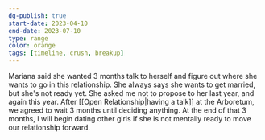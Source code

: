 ```yaml
---
dg-publish: true
start-date: 2023-04-10
end-date: 2023-07-10
type: range
color: orange
tags: [timeline, crush, breakup]
---
```


Mariana said she wanted 3 months talk to herself and figure out where she wants to go in this relationship. She always says she wants to get married, but she's not ready yet. She asked me not to propose to her last year, and again this year. After [[Open Relationship|having a talk]] at the Arboretum, we agreed to wait 3 months until deciding anything. At the end of that 3 months, I will begin dating other girls if she is not mentally ready to move our relationship forward.